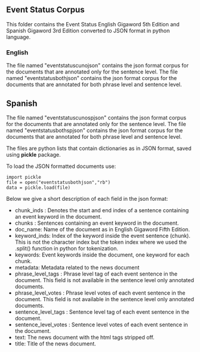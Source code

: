 ## Event Status Corpus



This folder contains the Event Status English Gigaword 5th Edition and Spanish Gigaword 3rd Edition converted to JSON format in python language. 

### English 
The file named "eventstatuscunojson" 
contains the json format corpus for the documents that are annotated only for the sentence level.
The file named "eventstatusbothjson" contains the json format corpus for the documents that are annotated for both 
phrase level and sentence level. 

## Spanish 

The file named "eventstatuscunospjson" 
contains the json format corpus for the documents that are annotated only for the sentence level.
The file named "eventstatusbothspjson" contains the json format corpus for the documents that are annotated for both 
phrase level and sentence level. 

The files are python lists that contain dictionaries as in JSON format, saved using **pickle** package.

To load the JSON formatted documents use: 

```
import pickle
file = open("eventstatusbothjson","rb")
data = pickle.load(file)
```

Below we give a short description of each field in the json format:

* chunk_inds : Denotes the start and end index of a sentence containing an event keyword in the document.
* chunks : Sentences containing an event keyword in the document.
* doc_name: Name of the document as in English Gigaword Fifth Edition.
* keyword_inds: Index of the keyword inside the event sentence (chunk). This is not the character index but the token index where we used the .split() function in python for tokenization.
* keywords: Event keywords inside the document, one keyword for each chunk.
* metadata: Metadata related to the news document
* phrase_level_tags : Phrase level tag of each event sentence in the document. This field is not available in the sentence level only annotated documents.
* phrase_level_votes : Phrase level votes of each event sentence in the document. This field is not available in the sentence level only annotated documents.
* sentence_level_tags : Sentence level tag of each event sentence in the document.
* sentence_level_votes : Sentence level votes of each event sentence in the document.
* text: The news document with the html tags stripped off.
* title: Title of the news document.

